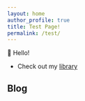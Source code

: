 ```yaml
---
layout: home
author_profile: true
title: Test Page!
permalink: /test/
---
```


:wave: Hello!

- Check out my [library](/library)

## Blog
